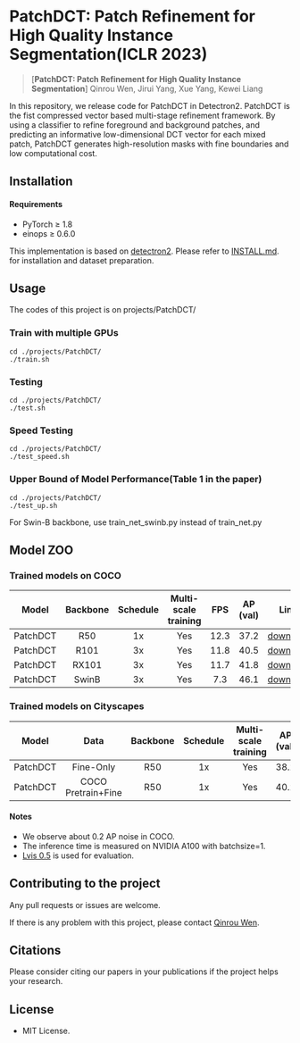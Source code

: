# PatchDCT: Patch Refinement for High Quality Instance Segmentation(ICLR 2023)
> [**PatchDCT: Patch Refinement for High Quality Instance Segmentation**]
> Qinrou Wen, Jirui Yang, Xue Yang, Kewei Liang
>

In this repository, we release code for PatchDCT in Detectron2. PatchDCT is the fist compressed vector based multi-stage refinement framework.
By using a classifier to refine foreground and background patches, and predicting an informative low-dimensional DCT vector for each mixed patch, PatchDCT generates high-resolution masks with
fine boundaries and low computational cost.



## Installation
#### Requirements
- PyTorch ≥ 1.8 
- einops ≥ 0.6.0

This implementation is based on [detectron2](https://github.com/facebookresearch/detectron2). Please refer to [INSTALL.md](INSTALL.md). for installation and dataset preparation.

## Usage 
The codes of this project is on projects/PatchDCT/ 
### Train with multiple GPUs
    cd ./projects/PatchDCT/
    ./train.sh

### Testing
    cd ./projects/PatchDCT/
    ./test.sh
### Speed Testing
    cd ./projects/PatchDCT/
    ./test_speed.sh
### Upper Bound of Model Performance(Table 1 in the paper)
    cd ./projects/PatchDCT/
    ./test_up.sh
    
For Swin-B backbone, use train_net_swinb.py instead of train_net.py
## Model ZOO 
### Trained models on COCO
Model |  Backbone | Schedule | Multi-scale training | FPS | AP (val) | Link
--- |:---:|:---:|:---:|:---:|:---:|:---:
PatchDCT | R50 | 1x | Yes |   12.3 | 37.2  | [download](https://1drv.ms/u/s!AnjAyCPH6yfahXFbc09_PLuarT3V)
PatchDCT | R101 | 3x | Yes |  11.8 | 40.5 | [download](https://1drv.ms/u/s!AnjAyCPH6yfahXP4vPsUhEkSyTJ4)
PatchDCT | RX101 | 3x | Yes |   11.7 | 41.8  | [download](https://1drv.ms/u/s!AnjAyCPH6yfahXUDaBrVCGFheE8G)
PatchDCT | SwinB  | 3x | Yes |   7.3 | 46.1  | [download](https://1drv.ms/u/s!AnjAyCPH6yfahXfrnZBNRNkvDgBp)



### Trained models on Cityscapes
Model |Data|  Backbone | Schedule | Multi-scale training | AP (val) | Link
--- |:---:|:---:|:---:|:---:|:---:|:---:
PatchDCT | Fine-Only | R50 | 1x | Yes | 38.2 | [download](https://1drv.ms/u/s!AnjAyCPH6yfahW7NhlkFeGI-GtqP)
PatchDCT | COCO Pretrain+Fine | R50 | 1x | Yes | 40.2  | [download](https://1drv.ms/u/s!AnjAyCPH6yfahXvFBzn4B4brE-vB)


#### Notes
- We observe about 0.2 AP noise in COCO.
- The inference time is measured on NVIDIA A100 with batchsize=1.
- [Lvis 0.5](https://) is used for evaluation.

## Contributing to the project
Any pull requests or issues are welcome. 

If there is any problem with this project, please contact [Qinrou Wen](qinrou.wen@zju.edu.cn).

## Citations
Please consider citing our papers in your publications if the project helps your research. 

## License
- MIT License.
